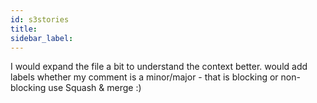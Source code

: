 ```yaml
---
id: s3stories
title:
sidebar_label:
---
```


I would expand the file a bit to understand the context better.
would add labels whether my comment is a minor/major - that is blocking or non-blocking
use Squash & merge :)
